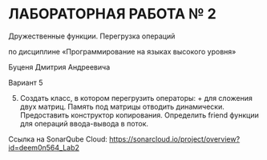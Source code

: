 # ЛАБОРАТОРНАЯ РАБОТА № 2
Дружественные функции. Перегрузка операций

по дисциплине «Программирование на языках высокого уровня»

Буценя Дмитрия Андреевича

Вариант 5

5. Создать класс, в котором перегрузить операторы: + для сложения двух матриц. Память под матрицы отводить динамически. Предоставить конструктор копирования. Определить friend функции для операций ввода-вывода в поток.

Ссылка на SonarQube Cloud: https://sonarcloud.io/project/overview?id=deem0n564_Lab2